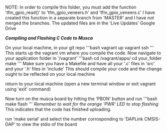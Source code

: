 NOTE: In order to compile this folder, you must add the function 'tfm_gpio_read()' to 'tfm_gpio_veneers.h' and 'tfm_gpio_veneers.c'
I have created this function in a separate branch from 'MASTER' and I have not merged the branches.
The updated files are in the 'Live Updates' Google Drive

***Compiling and Flashing C Code to Musca***

On your local machine, in your git repo
'''bash
vagrant up
vagrant ssh
'''
This starts up the vagrant vm where you compile the code.
Now navigate to your application folder in '/vagrant'
'''bash
cd /vagrant/apps/
cd your_folder
make
'''
Make sure you have a Makefile and have all your '.c' files in 'src' and your '.h' files in 'include'
This should compile your code and the change ought to be reflected on your local machine

return to your local machine (open a new terminal window or exit vagrant using 'exit' command)

Now turn on the musca board by hitting the 'PBON' button and run
'''bash
make flash
'''
*Remember to wait for the orange 'PWR' LED to stop flashing*
This indicates that the code has finished uploading.

run 'make serial' and select the number corrosponding to 'DAPLink CMSIS-DAP' to view the stdio of the board

